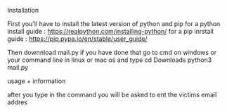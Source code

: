 Installation  

First you'll have to install the latest version of python and pip 
for a python install guide : https://realpython.com/installing-python/ 
for a pip inrstall guide : https://pip.pypa.io/en/stable/user_guide/

Then downnload mail.py if you have done that go to cmd on windows or your command line in linux or mac os and type 
    cd Downloads
    python3 mail.py   

usage + information 

after you type in the command you will be asked to ent the victims email addres
